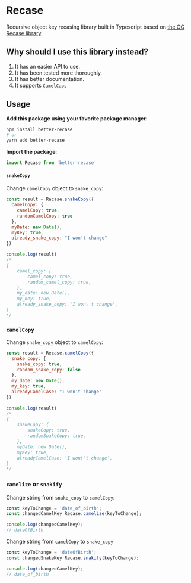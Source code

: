 # Recase

Recursive object key recasing library built in Typescript based on
[the OG Recase library](https://github.com/solderjs/recase-js).

## Why should I use this library instead?

1. It has an easier API to use.
2. It has been tested more thoroughly.
3. It has better documentation.
4. It supports `CamelCaps`

## Usage

**Add this package using your favorite package manager**:

```bash
npm install better-recase
# or
yarn add better-recase
```

**Import the package**:

```javascript
import Recase from 'better-recase'
```

#### `snakeCopy`

Change `camelCopy` object to `snake_copy`:

```javascript
const result = Recase.snakeCopy({
  camelCopy: {
    camelCopy: true,
    randomCamelCopy: true
  },
  myDate: new Date(),
  myKey: true,
  already_snake_copy: "I won't change"
})

console.log(result)
/*
{
    camel_copy: {
        camel_copy: true,
        random_camel_copy: true,
    },
    my_date: new Date(),
    my_key: true,
    already_snake_copy: 'I won\'t change',
}
*/
```

### `camelCopy`

Change `snake_copy` object to `camelCopy`:

```javascript
const result = Recase.camelCopy({
  snake_copy: {
    snake_copy: true,
    random_snake_copy: false
  },
  my_date: new Date(),
  my_key: true,
  alreadyCamelCase: "I won't change"
})

console.log(result)
/*
{
    snakeCopy: {
        snakeCopy: true,
        randomSnakeCopy: true,
    },
    myDate: new Date(),
    myKey: true,
    alreadyCamelCase: 'I won\'t change',
}
*/
```

### `camelize` or `snakify`

Change string from `snake_copy` to `camelCopy`:

```javascript
const keyToChange = 'date_of_birth';
const changedCamelKey Recase.camelize(keyToChange);

console.log(changedCamelKey);
// dateOfBirth
```

Change string from `camelCopy` to `snake_copy`

```javascript
const keyToChange = 'dateOfBirth';
const changedSnakeKey Recase.snakify(keyToChange);

console.log(changedCamelKey);
// date_of_birth
```
